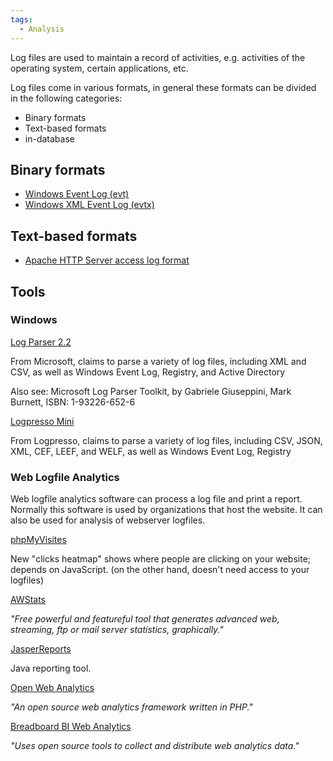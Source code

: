 ```yaml
---
tags:
  - Analysis
---
```

Log files are used to maintain a record of activities, e.g. activities
of the operating system, certain applications, etc.

Log files come in various formats, in general these formats can be
divided in the following categories:

* Binary formats
* Text-based formats
* in-database

## Binary formats

* [Windows Event Log (evt)](windows_event_log_(evt).md)
* [Windows XML Event Log (evtx)](windows_xml_event_log_(evtx).md)

## Text-based formats

* [Apache HTTP Server access log format](https://httpd.apache.org/docs/2.4/logs.html#accesslog)

## Tools

### Windows

[Log Parser 2.2](https://www.microsoft.com/en-us/download/details.aspx?id=24659)

From Microsoft, claims to parse a variety of log files, including XML
and CSV, as well as Windows Event Log, Registry, and Active Directory

Also see: Microsoft Log Parser Toolkit, by Gabriele Giuseppini, Mark
Burnett, ISBN: 1-93226-652-6

[Logpresso Mini](https://github.com/logpresso/community)

From Logpresso, claims to parse a variety of log files, including CSV,
JSON, XML, CEF, LEEF, and WELF, as well as Windows Event Log, Registry

### Web Logfile Analytics

Web logfile analytics software can process a log file and print a
report. Normally this software is used by organizations that host the
website. It can also be used for analysis of webserver logfiles.

[phpMyVisites](http://www.phpmyvisites.us/)

New "clicks heatmap" shows where people are clicking on your website;
depends on JavaScript. (on the other hand, doesn't need access to your
logfiles)

[AWStats](https://awstats.sourceforge.io/)

*"Free powerful and featureful tool that generates advanced web,
streaming, ftp or mail server statistics, graphically."*

[JasperReports](https://community.jaspersoft.com/)

Java reporting tool.

[Open Web Analytics](https://www.openwebanalytics.com/)

*"An open source web analytics framework written in PHP."*

[Breadboard BI Web Analytics](https://sourceforge.net/projects/web-analytics/)

*"Uses open source tools to collect and distribute web analytics data."*
